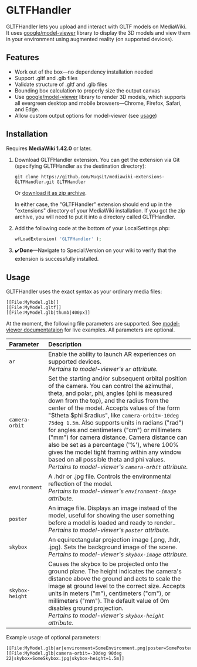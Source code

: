 # GLTFHandler
GLTFHandler lets you upload and interact with GLTF models on MediaWiki.
It uses [google/model-viewer](https://github.com/google/model-viewer) library to display the 3D models and view them in
your environment using augmented reality (on supported devices).

## Features
- Work out of the box—no dependency installation needed
- Support .gltf and .glb files
- Validate structure of .gltf and .glb files
- Bounding box calculation to properly size the output canvas
- Use [google/model-viewer](https://github.com/google/model-viewer) library to render 3D models, which supports all evergreen desktop and mobile browsers—Chrome, Firefox, Safari, and Edge.
- Allow custom output options for model-viewer (see [usage](#Usage))

## Installation
Requires **MediaWiki 1.42.0** or later.
1. Download GLTFHandler extension. You can get the extension via Git (specifying GLTFHandler as the destination directory):
   ```
   git clone https://github.com/Muqsit/mediawiki-extensions-GLTFHandler.git GLTFHandler
   ```
   Or [download it as zip archive](https://github.com/Muqsit/mediawiki-extensions-GLTFHandler/archive/master.zip).

   In either case, the "GLTFHandler" extension should end up in the "extensions" directory of your MediaWiki installation.
   If you got the zip archive, you will need to put it into a directory called GLTFHandler.
2. Add the following code at the bottom of your LocalSettings.php:
   ```php
   wfLoadExtension( 'GLTFHandler' );
   ```
3. ✔️**Done**—Navigate to Special:Version on your wiki to verify that the extension is successfully installed.

## Usage
GLTFHandler uses the exact syntax as your ordinary media files:
```
[[File:MyModel.glb]]
[[File:MyModel.gltf]]
[[File:MyModel.glb|thumb|400px]]
```
At the moment, the following file parameters are supported. See [model-viewer documentataion](https://modelviewer.dev/docs/index.html) for live examples. All parameters are optional.

| Parameter       | Description                                                                                                                                                                                                                                                                                                                                                                                                                                                                                                                                                                                                                                                                                                                                                                                                                                                                                 |
|:----------------|:--------------------------------------------------------------------------------------------------------------------------------------------------------------------------------------------------------------------------------------------------------------------------------------------------------------------------------------------------------------------------------------------------------------------------------------------------------------------------------------------------------------------------------------------------------------------------------------------------------------------------------------------------------------------------------------------------------------------------------------------------------------------------------------------------------------------------------------------------------------------------------------------|
| `ar`            | Enable the ability to launch AR experiences on supported devices.<br/><i>Pertains to model-viewer's `ar` attribute.</i>                                                                                                                                                                                                                                                                                                                                                                                                                                                                                                                                                                                                                                                                                                                                                                     |
| `camera-orbit`  | Set the starting and/or subsequent orbital position of the camera. You can control the azimuthal, theta, and polar, phi, angles (phi is measured down from the top), and the radius from the center of the model. Accepts values of the form "\$theta \$phi \$radius", like `camera-orbit=-10deg 75deg 1.5m`. Also supports units in radians ("rad") for angles and centimeters ("cm") or millimeters ("mm") for camera distance. Camera distance can also be set as a percentage ('%'), where 100% gives the model tight framing within any window based on all possible theta and phi values.<br/><i>Pertains to model-viewer's `camera-orbit` attribute.</i>                                                                                                                                                                                                                             
| `environment`   | A .hdr or .jpg file. Controls the environmental reflection of the model.<br/><i>Pertains to model-viewer's `environment-image` attribute.</i>                                                                                                                                                                                                                                                                                                                                                                                                                                                                                                                                                                                                                                                                                                                                               |
| `poster`        | An image file. Displays an image instead of the model, useful for showing the user something before a model is loaded and ready to render..<br/><i>Pertains to model-viewer's `poster` attribute.</i>                                                                                                                                                                                                                                                                                                                                                                                                                                                                                                                                                                                                                                                                                       |
| `skybox`        | An equirectangular projection image (.png, .hdr, .jpg). Sets the background image of the scene.<br/><i>Pertains to model-viewer's `skybox-image` attribute.</i>                                                                                                                                                                                                                                                                                                                                                                                                                                                                                                                                                                                                                                                                                                                             |
| `skybox-height` | Causes the skybox to be projected onto the ground plane. The height indicates the camera's distance above the ground and acts to scale the image at ground level to the correct size. Accepts units in meters ("m"), centimeters ("cm"), or millimeters ("mm"). The default value of 0m disables ground projection.<br/><i>Pertains to model-viewer's `skybox-height` attribute.</i>                                                                                                                                                                                                                                                                                                                                                                                                                                                                                                        |

Example usage of optional parameters:
```
[[File:MyModel.glb|ar|environment=SomeEnvironment.png|poster=SomePoster.png]]
[[File:MyModel.glb|camera-orbit=-30deg 90deg 22|skybox=SomeSkybox.jpg|skybox-height=1.5m]]
```